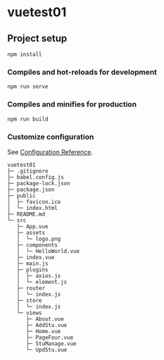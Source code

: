 # vuetest01

## Project setup
```
npm install
```

### Compiles and hot-reloads for development
```
npm run serve
```

### Compiles and minifies for production
```
npm run build
```

### Customize configuration
See [Configuration Reference](https://cli.vuejs.org/config/).

```
vuetest01
├─ .gitignore
├─ babel.config.js
├─ package-lock.json
├─ package.json
├─ public
│  ├─ favicon.ico
│  └─ index.html
├─ README.md
└─ src
   ├─ App.vue
   ├─ assets
   │  └─ logo.png
   ├─ components
   │  └─ HelloWorld.vue
   ├─ index.vue
   ├─ main.js
   ├─ plugins
   │  ├─ axios.js
   │  └─ element.js
   ├─ router
   │  └─ index.js
   ├─ store
   │  └─ index.js
   └─ views
      ├─ About.vue
      ├─ AddStu.vue
      ├─ Home.vue
      ├─ PageFour.vue
      ├─ StuManage.vue
      └─ UpdStu.vue

```